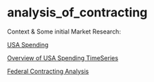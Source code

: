 # analysis_of_contracting

Context & Some initial Market Research:

[USA Spending](https://www.usaspending.gov/Pages/Default.aspx)

[Overview of USA Spending TimeSeries](https://www.usaspending.gov/transparency/Pages/OverviewOfAwards.aspx)

[Federal Contracting Analysis](http://www.pogo.org/our-work/reports/2011/co-gp-20110913.html)


